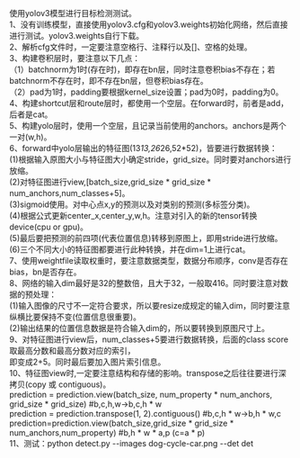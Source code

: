 使用yolov3模型进行目标检测测试。   
1、没有训练模型，直接使用yolov3.cfg和yolov3.weights初始化网络，然后直接进行测试。yolov3.weights自行下载。   
2、解析cfg文件时，一定要注意空格行、注释行以及[]、空格的处理。   
3、构建卷积层时，要注意以下几点：   
    （1）batchnorm为1时(存在时)，即存在bn层，同时注意卷积bias不存在；若batchnorm不存在时，即不存在bn层，但卷积bias存在。   
    （2）pad为1时，padding要根据kernel_size设置；pad为0时，padding为0。   
4、构建shortcut层和route层时，都使用一个空层。在forward时，前者是add，后者是cat。   
5、构建yolo层时，使用一个空层，且记录当前使用的anchors。anchors是两个一对(w,h)。   
6、forward中yolo层输出的特征图(13*13,26*26,52*52)，皆要进行数据转换：   
    (1)根据输入原图大小与特征图大小确定stride，grid_size。同时要对anchors进行放缩。   
    (2)对特征图进行view,[batch_size,grid_size * grid_size * num_anchors,num_classes+5]。   
    (3)sigmoid使用。对中心点x,y的预测以及对类别的预测(多标签分类)。   
    (4)根据公式更新center_x,center_y,w,h。注意对引入的新的tensor转换device(cpu or gpu)。   
    (5)最后要把预测的前四项(代表位置信息)转移到原图上，即用stride进行放缩。   
    (6)三个不同大小的特征图都要进行此种转换，并在dim=1上进行cat。   
7、使用weightfile读取权重时，要注意数据类型，数据分布顺序，conv是否存在bias，bn是否存在。   
8、网络的输入dim最好是32的整数倍，且大于32，一般取416。同时要注意对数据的预处理：   
    (1)输入图像的尺寸不一定符合要求，所以要resize成规定的输入dim，同时要注意纵横比要保持不变(位置信息很重要)。   
    (2)输出结果的位置信息数据是符合输入dim的，所以要转换到原图尺寸上。   
9、对特征图进行view后，num_classes+5要进行数据转换，后面的class score取最高分数和最高分数对应的索引，   
    即变成2+5。同时最后要加入图片索引信息。   
10、特征图view时,一定要注意结构和存储的影响。transpose之后往往要进行深拷贝(copy 或 contiguous)。   
    prediction = prediction.view(batch_size, num_property * num_anchors, grid_size * grid_size) #b,c,h,w->b,c,h * w  
    prediction = prediction.transpose(1, 2).contiguous()   #b,c,h * w->b,h * w,c  
    prediction=prediction.view(batch_size,grid_size * grid_size * num_anchors,num_property) #b,h * w * a,p (c=a * p)    
11、测试：python detect.py --images dog-cycle-car.png --det det  
